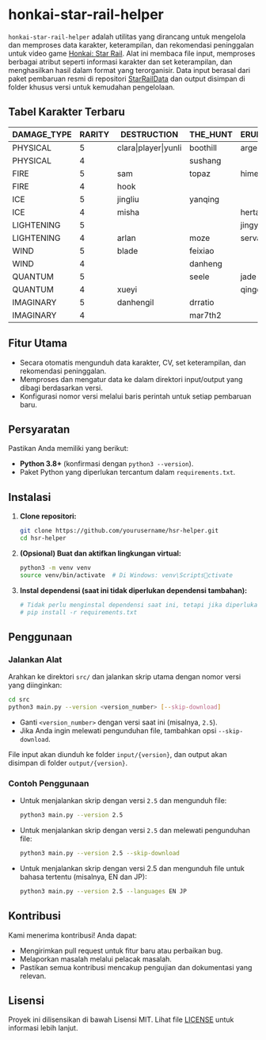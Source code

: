 # honkai-star-rail-helper

`honkai-star-rail-helper` adalah utilitas yang dirancang untuk mengelola dan memproses data karakter, keterampilan, dan rekomendasi peninggalan untuk video game [Honkai: Star Rail](https://en.wikipedia.org/wiki/Honkai:_Star_Rail). Alat ini membaca file input, memproses berbagai atribut seperti informasi karakter dan set keterampilan, dan menghasilkan hasil dalam format yang terorganisir. Data input berasal dari paket pembaruan resmi di repositori [StarRailData](https://github.com/Dimbreath/StarRailData/tree/master) dan output disimpan di folder khusus versi untuk kemudahan pengelolaan.

## Tabel Karakter Terbaru
<!-- CHARACTER_TABLE_START -->
| DAMAGE_TYPE | RARITY | DESTRUCTION               | THE_HUNT  | ERUDITION | HARMONY   | NIHILITY                  | PRESERVATION       | ABUNDANCE  |
|-------------|--------|---------------------------|-----------|-----------|-----------|---------------------------|--------------------|------------|
| PHYSICAL    | 5      | clara\|player\|yunli      | boothill  | argenti   | robin     |                           |                    |            |
| PHYSICAL    | 4      |                           | sushang   |           | hanya     | luka                      |                    | natasha    |
| FIRE        | 5      | sam                       | topaz     | himeko    |           | jiaoqiu                   | player2            | lingsha    |
| FIRE        | 4      | hook                      |           |           | asta      | guinaifen                 |                    | gallagher  |
| ICE         | 5      | jingliu                   | yanqing   |           | ruanmei   |                           | gepard             |            |
| ICE         | 4      | misha                     |           | herta     |           | pela                      | mar7th             |            |
| LIGHTENING  | 5      |                           |           | jingyuan  |           | acheron\|kafka            |                    | bailu      |
| LIGHTENING  | 4      | arlan                     | moze      | serval    | tingyun   |                           |                    |            |
| WIND        | 5      | blade                     | feixiao   |           | bronya    | blackswann                |                    | huohuo     |
| WIND        | 4      |                           | danheng   |           |           | sampo                     |                    |            |
| QUANTUM     | 5      |                           | seele     | jade      | sparkle   | silverwolf                | fuxuan             |            |
| QUANTUM     | 4      | xueyi                     |           | qingque   |           |                           |                    | lynx       |
| IMAGINARY   | 5      | danhengil                 | drratio   |           | player3   | welt                      | aventurine         | luocha     |
| IMAGINARY   | 4      |                           | mar7th2   |           | yukong    |                           |                    |            |
<!-- CHARACTER_TABLE_END -->

## Fitur Utama
- Secara otomatis mengunduh data karakter, CV, set keterampilan, dan rekomendasi peninggalan.
- Memproses dan mengatur data ke dalam direktori input/output yang dibagi berdasarkan versi.
- Konfigurasi nomor versi melalui baris perintah untuk setiap pembaruan baru.

## Persyaratan

Pastikan Anda memiliki yang berikut:
- **Python 3.8+** (konfirmasi dengan `python3 --version`).
- Paket Python yang diperlukan tercantum dalam `requirements.txt`.

## Instalasi

1. **Clone repositori:**
   ```bash
   git clone https://github.com/yourusername/hsr-helper.git
   cd hsr-helper
   ```

2. **(Opsional) Buat dan aktifkan lingkungan virtual:**
   ```bash
   python3 -m venv venv
   source venv/bin/activate  # Di Windows: venv\Scriptsctivate
   ```

3. **Instal dependensi (saat ini tidak diperlukan dependensi tambahan):**
   ```bash
   # Tidak perlu menginstal dependensi saat ini, tetapi jika diperlukan di masa mendatang:
   # pip install -r requirements.txt
   ```

## Penggunaan

### Jalankan Alat
   Arahkan ke direktori `src/` dan jalankan skrip utama dengan nomor versi yang diinginkan:
   ```bash
   cd src
   python3 main.py --version <version_number> [--skip-download]
   ```

   - Ganti `<version_number>` dengan versi saat ini (misalnya, `2.5`).
   - Jika Anda ingin melewati pengunduhan file, tambahkan opsi `--skip-download`.

   File input akan diunduh ke folder `input/{version}`, dan output akan disimpan di folder `output/{version}`.

### Contoh Penggunaan

- Untuk menjalankan skrip dengan versi `2.5` dan mengunduh file:
  ```bash
  python3 main.py --version 2.5
  ```

- Untuk menjalankan skrip dengan versi `2.5` dan melewati pengunduhan file:
  ```bash
  python3 main.py --version 2.5 --skip-download
  ```

- Untuk menjalankan skrip dengan versi 2.5 dan mengunduh file untuk bahasa tertentu (misalnya, EN dan JP):
  ```bash
  python3 main.py --version 2.5 --languages EN JP
  ```

## Kontribusi

Kami menerima kontribusi! Anda dapat:
- Mengirimkan pull request untuk fitur baru atau perbaikan bug.
- Melaporkan masalah melalui pelacak masalah.
- Pastikan semua kontribusi mencakup pengujian dan dokumentasi yang relevan.

## Lisensi

Proyek ini dilisensikan di bawah Lisensi MIT. Lihat file [LICENSE](LICENSE) untuk informasi lebih lanjut.
